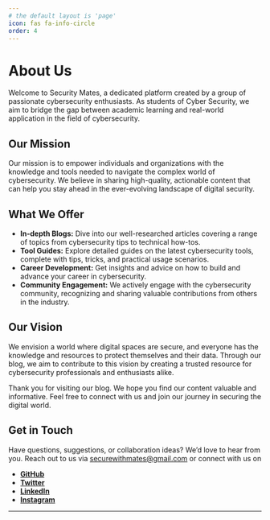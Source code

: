 ```yaml
---
# the default layout is 'page'
icon: fas fa-info-circle
order: 4
---
```


# About Us

Welcome to Security Mates, a dedicated platform created by a group of passionate cybersecurity enthusiasts. As students of Cyber Security, we aim to bridge the gap between academic learning and real-world application in the field of cybersecurity.

## Our Mission

Our mission is to empower individuals and organizations with the knowledge and tools needed to navigate the complex world of cybersecurity. We believe in sharing high-quality, actionable content that can help you stay ahead in the ever-evolving landscape of digital security.

## What We Offer

- **In-depth Blogs:** Dive into our well-researched articles covering a range of topics from cybersecurity tips to technical how-tos.
- **Tool Guides:** Explore detailed guides on the latest cybersecurity tools, complete with tips, tricks, and practical usage scenarios.
- **Career Development:** Get insights and advice on how to build and advance your career in cybersecurity.
- **Community Engagement:** We actively engage with the cybersecurity community, recognizing and sharing valuable contributions from others in the industry.

## Our Vision

We envision a world where digital spaces are secure, and everyone has the knowledge and resources to protect themselves and their data. Through our blog, we aim to contribute to this vision by creating a trusted resource for cybersecurity professionals and enthusiasts alike.

Thank you for visiting our blog. We hope you find our content valuable and informative. Feel free to connect with us and join our journey in securing the digital world.

## Get in Touch

Have questions, suggestions, or collaboration ideas? We’d love to hear from you. Reach out to us via [securewithmates@gmail.com](mailto:securewithmates@gmail.com) or connect with us on 

-  [**GitHub**](https://github.com/securitymates)
-  [**Twitter**](https://x.com/securitymates)
-  [**LinkedIn**](https://www.linkedin.com/company/securitymates)
-  [**Instagram**](https://www.instagram.com/securitymates)

---
